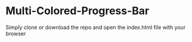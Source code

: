 # Multi-Colored-Progress-Bar

Simply clone or download the repo and open the index.html file with your browser
